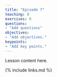```yaml
---
title: "Episode 7"
teaching: 0
exercises: 0
questions:
- "Add questions"
objectives:
- "Add objectives."
keypoints:
- "Add key points."
---
```

Lesson content here.

{% include links.md %}

